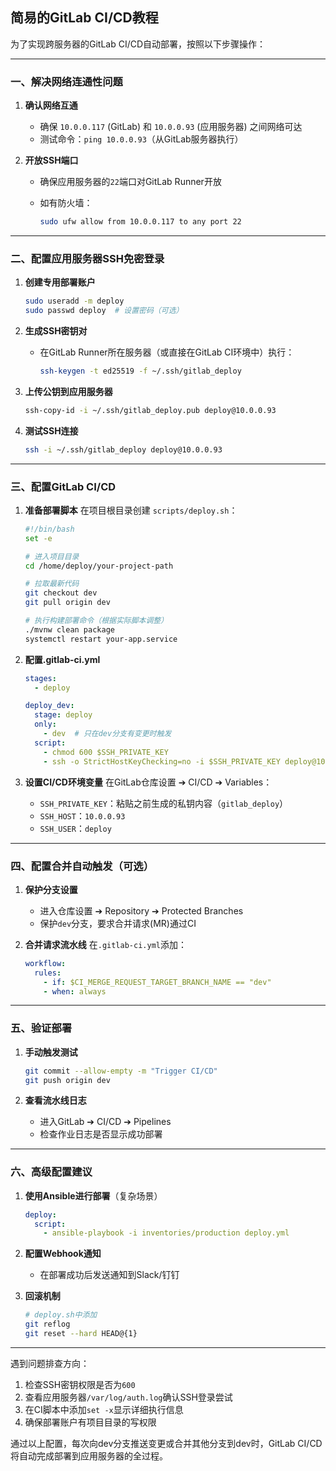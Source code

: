 ## 简易的GitLab CI/CD教程

为了实现跨服务器的GitLab CI/CD自动部署，按照以下步骤操作：

---

### 一、解决网络连通性问题

1. **确认网络互通**

   - 确保 `10.0.0.117` (GitLab) 和 `10.0.0.93` (应用服务器) 之间网络可达
   - 测试命令：`ping 10.0.0.93`（从GitLab服务器执行）

2. **开放SSH端口**

   - 确保应用服务器的`22`端口对GitLab Runner开放

   - 如有防火墙：

     ```bash
     sudo ufw allow from 10.0.0.117 to any port 22
     ```

---

### 二、配置应用服务器SSH免密登录

1. **创建专用部署账户**

   ```bash
   sudo useradd -m deploy
   sudo passwd deploy  # 设置密码（可选）
   ```

2. **生成SSH密钥对**

   - 在GitLab Runner所在服务器（或直接在GitLab CI环境中）执行：

     ```bash
     ssh-keygen -t ed25519 -f ~/.ssh/gitlab_deploy
     ```

3. **上传公钥到应用服务器**

   ```bash
   ssh-copy-id -i ~/.ssh/gitlab_deploy.pub deploy@10.0.0.93
   ```

4. **测试SSH连接**

   ```bash
   ssh -i ~/.ssh/gitlab_deploy deploy@10.0.0.93
   ```

---

### 三、配置GitLab CI/CD

1. **准备部署脚本**
   在项目根目录创建 `scripts/deploy.sh`：

   ```bash
   #!/bin/bash
   set -e
   
   # 进入项目目录
   cd /home/deploy/your-project-path
   
   # 拉取最新代码
   git checkout dev
   git pull origin dev
   
   # 执行构建部署命令（根据实际脚本调整）
   ./mvnw clean package
   systemctl restart your-app.service
   ```

2. **配置.gitlab-ci.yml**

   ```yaml
   stages:
     - deploy
   
   deploy_dev:
     stage: deploy
     only:
       - dev  # 只在dev分支有变更时触发
     script:
       - chmod 600 $SSH_PRIVATE_KEY
       - ssh -o StrictHostKeyChecking=no -i $SSH_PRIVATE_KEY deploy@10.0.0.93 "bash -s" < ./scripts/deploy.sh
   ```

3. **设置CI/CD环境变量**
   在GitLab仓库设置 ➔ CI/CD ➔ Variables：

   - `SSH_PRIVATE_KEY`：粘贴之前生成的私钥内容（`gitlab_deploy`）
   - `SSH_HOST`：`10.0.0.93`
   - `SSH_USER`：`deploy`

---

### 四、配置合并自动触发（可选）

1. **保护分支设置**

   - 进入仓库设置 ➔ Repository ➔ Protected Branches
   - 保护`dev`分支，要求合并请求(MR)通过CI

2. **合并请求流水线**
   在`.gitlab-ci.yml`添加：

   ```yaml
   workflow:
     rules:
       - if: $CI_MERGE_REQUEST_TARGET_BRANCH_NAME == "dev"
       - when: always
   ```

---

### 五、验证部署

1. **手动触发测试**

   ```bash
   git commit --allow-empty -m "Trigger CI/CD"
   git push origin dev
   ```

2. **查看流水线日志**

   - 进入GitLab ➔ CI/CD ➔ Pipelines
   - 检查作业日志是否显示成功部署

---

### 六、高级配置建议

1. **使用Ansible进行部署**（复杂场景）

   ```yaml
   deploy:
     script:
       - ansible-playbook -i inventories/production deploy.yml
   ```

2. **配置Webhook通知**

   - 在部署成功后发送通知到Slack/钉钉

3. **回滚机制**

   ```bash
   # deploy.sh中添加
   git reflog
   git reset --hard HEAD@{1}
   ```

---

遇到问题排查方向：

1. 检查SSH密钥权限是否为`600`
2. 查看应用服务器`/var/log/auth.log`确认SSH登录尝试
3. 在CI脚本中添加`set -x`显示详细执行信息
4. 确保部署账户有项目目录的写权限

通过以上配置，每次向dev分支推送变更或合并其他分支到dev时，GitLab CI/CD将自动完成部署到应用服务器的全过程。